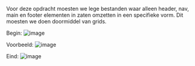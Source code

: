 Voor deze opdracht moesten we lege bestanden waar alleen header, nav, main en footer elementen in zaten omzetten in een specifieke vorm. Dit moesten we doen doormiddel van grids.

Begin:
![image](https://user-images.githubusercontent.com/61830362/201094476-a151d73a-5a43-46fd-a389-2bfef430ed8d.png)

Voorbeeld:
![image](https://user-images.githubusercontent.com/61830362/201094537-b5b00b03-c0c7-4bcc-a02c-1728eb711947.png)

Eind:
![image](https://user-images.githubusercontent.com/61830362/201094598-57b7ecd5-54b2-4b72-be62-8f596bc027f9.png)


